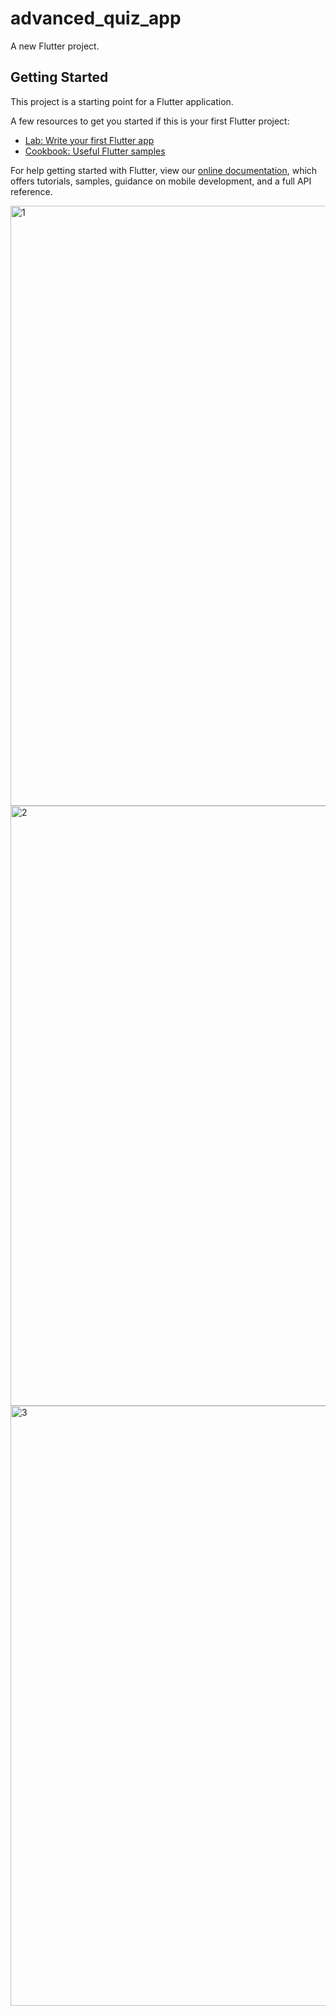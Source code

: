 # advanced_quiz_app

A new Flutter project.

## Getting Started

This project is a starting point for a Flutter application.

A few resources to get you started if this is your first Flutter project:

- [Lab: Write your first Flutter app](https://flutter.dev/docs/get-started/codelab)
- [Cookbook: Useful Flutter samples](https://flutter.dev/docs/cookbook)

For help getting started with Flutter, view our
[online documentation](https://flutter.dev/docs), which offers tutorials,
samples, guidance on mobile development, and a full API reference.

<img width="960" alt="1" src="https://user-images.githubusercontent.com/99950150/161968745-5aa81689-e244-4a7b-9239-c1c426a59943.png">
<img width="960" alt="2" src="https://user-images.githubusercontent.com/99950150/161968760-8df2d858-1b22-4ca3-950f-d7fce41607e0.png">
<img width="960" alt="3" src="https://user-images.githubusercontent.com/99950150/161968764-4d846764-1b9b-4c64-b64c-bdb17713c903.png">

